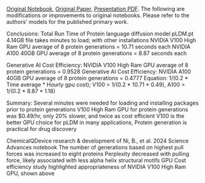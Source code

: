 [Original Notebook](https://github.com/lamm-mit/ProteinMechanicsDiffusionDesign/blob/main/notebook_for_colab/pLDM_inference_standalone_colab.ipynb), [Original Paper](https://www.science.org/doi/10.1126/sciadv.adl4000), [Presentation PDF](https://drive.google.com/file/d/1pxL73oXK3Hn434YfERKi2aZ2GQ-HMvyF/view?usp=sharing). The following are modifications or improvements to original notebooks. Please refer to the authors' models for the published primary work.

Conclusions: Total Run Time of Protein language diffusion model pLDM.pt 4.14GB file takes minutes to load; with other installations
NVIDIA V100 High Ram GPU average of 8 protein generations = 10.71 seconds each 
NVIDIA A100 40GB GPU average of 8 protein generations = 8.87 seconds each 

Generative AI Cost Efficiency: NVIDIA V100 High Ram GPU average of 8 protein generations = 0.9528
Generative AI Cost Efficiency: NVIDIA A100 40GB GPU average of 8 protein generations = 0.4777
Equation: 1/(0.2 * Time average * Hourly gpu cost); V100 = 1/(0.2 * 10.71 * 0.49), A100 = 1/(0.2 * 8.87 * 1.18) 

Summary: Several minutes were needed for loading and installing packages prior to protein generations
V100 High Ram GPU for protein generations was $0.49/hr, only 20% slower, and twice as cost efficient
V100 is the better GPU choice for pLDM in many applications, Protein generation is practical for drug discovery 

ChemicalQDevice research & development of Ni, B., et al. 2024 Science Advances notebook
The number of generations based on highest pull forces was increased to eight proteins
Perplexity decreased with pulling force, likely associated with less alpha helix structural motifs
GPU Cost efficiency study highlighted appropriateness of NVIDIA V100 High Ram GPU, shown above
